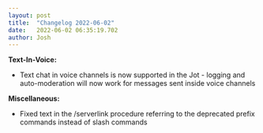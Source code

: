 ```yaml
---
layout: post
title:  "Changelog 2022-06-02"
date:   2022-06-02 06:35:19.702
author: Josh
---
```

**Text-In-Voice:**
- Text chat in voice channels is now supported in the Jot - logging and auto-moderation will now work for messages sent inside voice channels

**Miscellaneous:**
- Fixed text in the /serverlink procedure referring to the deprecated prefix commands instead of slash commands